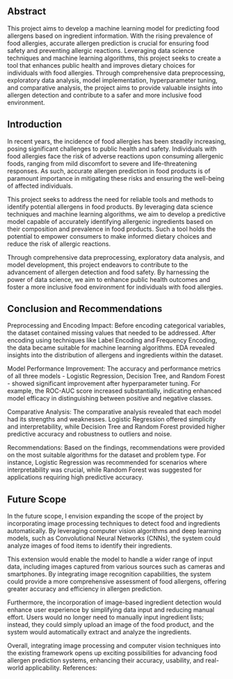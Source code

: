 ## Abstract

This project aims to develop a machine learning model for predicting food allergens based on ingredient information. With the rising prevalence of food allergies, accurate allergen prediction is crucial for ensuring food safety and preventing allergic reactions. Leveraging data science techniques and machine learning algorithms, this project seeks to create a tool that enhances public health and improves dietary choices for individuals with food allergies. Through comprehensive data preprocessing, exploratory data analysis, model implementation, hyperparameter tuning, and comparative analysis, the project aims to provide valuable insights into allergen detection and contribute to a safer and more inclusive food environment.

## Introduction

In recent years, the incidence of food allergies has been steadily increasing, posing significant challenges to public health and safety. Individuals with food allergies face the risk of adverse reactions upon consuming allergenic foods, ranging from mild discomfort to severe and life-threatening responses. As such, accurate allergen prediction in food products is of paramount importance in mitigating these risks and ensuring the well-being of affected individuals.

This project seeks to address the need for reliable tools and methods to identify potential allergens in food products. By leveraging data science techniques and machine learning algorithms, we aim to develop a predictive model capable of accurately identifying allergenic ingredients based on their composition and prevalence in food products. Such a tool holds the potential to empower consumers to make informed dietary choices and reduce the risk of allergic reactions.

Through comprehensive data preprocessing, exploratory data analysis, and model development, this project endeavors to contribute to the advancement of allergen detection and food safety. By harnessing the power of data science, we aim to enhance public health outcomes and foster a more inclusive food environment for individuals with food allergies.

## Conclusion and Recommendations

Preprocessing and Encoding Impact: Before encoding categorical variables, the dataset contained missing values that needed to be addressed. After encoding using techniques like Label Encoding and Frequency Encoding, the data became suitable for machine learning algorithms. EDA revealed insights into the distribution of allergens and ingredients within the dataset.

Model Performance Improvement: The accuracy and performance metrics of all three models - Logistic Regression, Decision Tree, and Random Forest - showed significant improvement after hyperparameter tuning. For example, the ROC-AUC score increased substantially, indicating enhanced model efficacy in distinguishing between positive and negative classes.

Comparative Analysis: The comparative analysis revealed that each model had its strengths and weaknesses. Logistic Regression offered simplicity and interpretability, while Decision Tree and Random Forest provided higher predictive accuracy and robustness to outliers and noise.


Recommendations: Based on the findings, recommendations were provided on the most suitable algorithms for the dataset and problem type. For instance, Logistic Regression was recommended for scenarios where interpretability was crucial, while Random Forest was suggested for applications requiring high predictive accuracy.

## Future Scope

In the future scope, I envision expanding the scope of the project by incorporating image processing techniques to detect food and ingredients automatically. By leveraging computer vision algorithms and deep learning models, such as Convolutional Neural Networks (CNNs), the system could analyze images of food items to identify their ingredients.

This extension would enable the model to handle a wider range of input data, including images captured from various sources such as cameras and smartphones. By integrating image recognition capabilities, the system could provide a more comprehensive assessment of food allergens, offering greater accuracy and efficiency in allergen prediction.

Furthermore, the incorporation of image-based ingredient detection would enhance user experience by simplifying data input and reducing manual effort. Users would no longer need to manually input ingredient lists; instead, they could simply upload an image of the food product, and the system would automatically extract and analyze the ingredients.

Overall, integrating image processing and computer vision techniques into the existing framework opens up exciting possibilities for advancing food allergen prediction systems, enhancing their accuracy, usability, and real-world applicability.
References:
